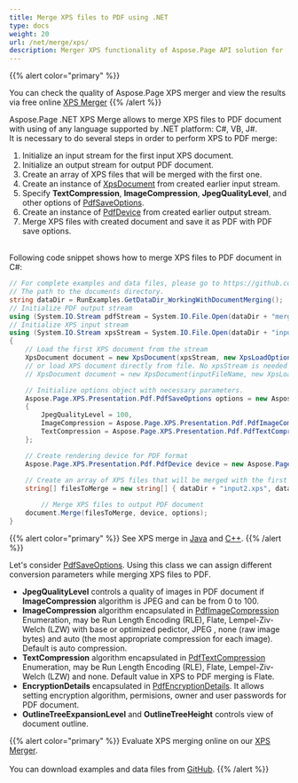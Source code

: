 ```yaml
---
title: Merge XPS files to PDF using .NET
type: docs
weight: 20
url: /net/merge/xps/
description: Merger XPS functionality of Aspose.Page API solution for .NET allows you to combine several XPS files into a single PDF document.
---
```


{{% alert color="primary" %}} 

You can check the quality of Aspose.Page XPS merger and view the results via free online <a nofollow href="https://products.aspose.app/page/merger/xps">XPS Merger</a> {{% /alert %}} 

Aspose.Page .NET XPS Merge allows to merge XPS files to PDF document with using of any language supported by .NET platform: C#, VB, J#.
<br>It is necessary to do several steps in order to perform XPS to PDF merge:
1. Initialize an input stream for the first input XPS document.
2. Initialize an output stream for output PDF document.
3. Create an array of XPS files that will be merged with the first one.
4. Create an instance of [XpsDocument](https://apireference.aspose.com/page/net/aspose.page.xps/xpsdocument) from created earlier input stream.
5. Specify **TextCompression**, **ImageCompression**, **JpegQualityLevel**, and other options of [PdfSaveOptions](https://apireference.aspose.com/page/net/aspose.page.xps.presentation.pdf/pdfsaveoptions).
6. Create an instance of [PdfDevice](https://apireference.aspose.com/page/net/aspose.page.xps.presentation.pdf/pdfdevice) from created earlier output stream.
7. Merge XPS files with created document and save it as PDF with PDF save options. 

<br>Following code snippet shows how to merge XPS files to PDF document in C#:
<br>
```C#
// For complete examples and data files, please go to https://github.com/aspose-page/Aspose.Page-for-.NET
// The path to the documents directory.
string dataDir = RunExamples.GetDataDir_WorkingWithDocumentMerging();
// Initialize PDF output stream
using (System.IO.Stream pdfStream = System.IO.File.Open(dataDir + "mergedXPSfiles.pdf", System.IO.FileMode.Create, System.IO.FileAccess.Write))
// Initialize XPS input stream
using (System.IO.Stream xpsStream = System.IO.File.Open(dataDir + "input.xps", System.IO.FileMode.Open, System.IO.FileAccess.Read))
{
    // Load the first XPS document from the stream
    XpsDocument document = new XpsDocument(xpsStream, new XpsLoadOptions());
    // or load XPS document directly from file. No xpsStream is needed then.
    // XpsDocument document = new XpsDocument(inputFileName, new XpsLoadOptions());

    // Initialize options object with necessary parameters.
    Aspose.Page.XPS.Presentation.Pdf.PdfSaveOptions options = new Aspose.Page.XPS.Presentation.Pdf.PdfSaveOptions()
    {
        JpegQualityLevel = 100,
        ImageCompression = Aspose.Page.XPS.Presentation.Pdf.PdfImageCompression.Jpeg,
        TextCompression = Aspose.Page.XPS.Presentation.Pdf.PdfTextCompression.Flate
    };

    // Create rendering device for PDF format
    Aspose.Page.XPS.Presentation.Pdf.PdfDevice device = new Aspose.Page.XPS.Presentation.Pdf.PdfDevice(pdfStream);
    
    // Create an array of XPS files that will be merged with the first one
    string[] filesToMerge = new string[] { dataDir + "input2.xps", dataDir + "input3.xps" };

		// Merge XPS files to output PDF document
    document.Merge(filesToMerge, device, options);
}
```
{{% alert color="primary" %}}
See XPS merge in [Java](/page/java/merge/xps/) and [C++](/page/cpp/merge/xps/).
{{% /alert %}}

Let's consider [PdfSaveOptions](https://apireference.aspose.com/page/net/aspose.page.xps.presentation.pdf/pdfsaveoptions). Using this class we can assign different conversion parameters while merging XPS files to PDF.
<br>
- **JpegQualityLevel** controls a quality of images in PDF document if **ImageCompression** algorithm is JPEG and can be from 0 to 100.
- **ImageCompression** algorithm encapsulated in [PdfImageCompression](https://apireference.aspose.com/page/net/aspose.page.xps.presentation.pdf/pdfimagecompression) Enumeration, may be Run Length Encoding (RLE), Flate, Lempel-Ziv-Welch (LZW) with base or optimized pedictor, JPEG , none (raw image bytes) and auto (the most appropriate compression for each image). Default is auto compression.
- **TextCompression** algorithm encapsulated in [PdfTextCompression](https://apireference.aspose.com/page/net/aspose.page.xps.presentation.pdf/pdftextcompression) Enumeration, may be Run Length Encoding (RLE), Flate, Lempel-Ziv-Welch (LZW) and none. Default value in XPS to PDF merging is Flate.
- **EncryptionDetails** encapsulated in [PdfEncryptionDetails](https://apireference.aspose.com/page/net/aspose.page.xps.presentation.pdf/pdfencryptiondetails). It allows setting encryption algorithm, permisions, owner and user passwords for PDF document.
- **OutlineTreeExpansionLevel** and **OutlineTreeHeight** controls view of document outline.

{{% alert color="primary" %}}
Evaluate XPS merging online on our <a nofollow href="https://products.aspose.app/page/merger/xps">XPS Merger</a>.
<br>
<br>
You can download examples and data files from [GitHub](https://github.com/aspose-page/Aspose.Page-for-.NET). {{% /alert %}} 
